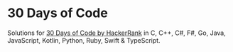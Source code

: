# 30 Days of Code

Solutions for [30 Days of Code by HackerRank](https://www.hackerrank.com/domains/tutorials/30-days-of-code) in C, C++, C#, F#, Go, Java, JavaScript, Kotlin, Python, Ruby, Swift & TypeScript.
